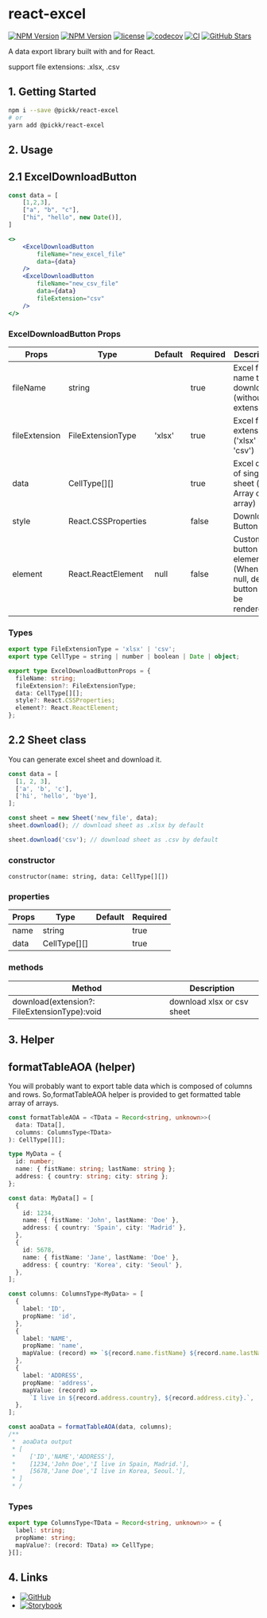 # react-excel

[![NPM Version](https://img.shields.io/bundlephobia/min/@pickk/react-excel)](https://www.npmjs.com/package/@pickk/react-excel)
[![NPM Version](https://img.shields.io/npm/v/@pickk/react-excel)](https://www.npmjs.com/package/@pickk/react-excel)
[![license](https://img.shields.io/npm/l/@pickk/react-excel)](https://github.com/DEV-MUGLES/react-excel/blob/master/LICENSE)
[![codecov](https://codecov.io/gh/DEV-MUGLES/react-excel/branch/master/graph/badge.svg?token=JMAOQ5VL5T)](https://codecov.io/gh/DEV-MUGLES/react-excel)
[![CI](https://img.shields.io/github/workflow/status/DEV-MUGLES/react-excel/CI?label=CI)](https://github.com/DEV-MUGLES/react-excel/actions/workflows/ci.yml)
[![GitHub Stars](https://img.shields.io/github/stars/DEV-MUGLES/react-excel?style=social)](https://github.com/DEV-MUGLES/react-excel)

A data export library built with and for React.

support file extensions: .xlsx, .csv

## 1. Getting Started

```bash
npm i --save @pickk/react-excel
# or
yarn add @pickk/react-excel
```

## 2. Usage

## 2.1 ExcelDownloadButton

```jsx
const data = [
    [1,2,3],
    ["a", "b", "c"],
    ["hi", "hello", new Date()],
]

<>
    <ExcelDownloadButton
        fileName="new_excel_file"
        data={data}
    />
    <ExcelDownloadButton
        fileName="new_csv_file"
        data={data}
        fileExtension="csv"
    />
</>
```

### ExcelDownloadButton Props

| Props         | Type                | Default | Required | Description                                                             |
| ------------- | ------------------- | ------- | -------- | ----------------------------------------------------------------------- |
| fileName      | string              |         | true     | Excel file name to be downloaded (without extension)                    |
| fileExtension | FileExtensionType   | 'xlsx'  | true     | Excel file extension ('xlsx' or 'csv')                                  |
| data          | CellType[][]        |         | true     | Excel data of single sheet (aoa: Array of array)                        |
| style         | React.CSSProperties |         | false    | Download Button CSS                                                     |
| element       | React.ReactElement  | null    | false    | Custom button element (When it's null, default button will be rendered) |

### Types

```ts
export type FileExtensionType = 'xlsx' | 'csv';
export type CellType = string | number | boolean | Date | object;

export type ExcelDownloadButtonProps = {
  fileName: string;
  fileExtension?: FileExtensionType;
  data: CellType[][];
  style?: React.CSSProperties;
  element?: React.ReactElement;
};
```

## 2.2 Sheet class

You can generate excel sheet and download it.

```js
const data = [
  [1, 2, 3],
  ['a', 'b', 'c'],
  ['hi', 'hello', 'bye'],
];

const sheet = new Sheet('new_file', data);
sheet.download(); // download sheet as .xlsx by default

sheet.download('csv'); // download sheet as .csv by default
```

### constructor

```
constructor(name: string, data: CellType[][])
```

### properties

| Props | Type         | Default | Required |
| ----- | ------------ | ------- | -------- |
| name  | string       |         | true     |
| data  | CellType[][] |         | true     |

### methods

| Method                                       | Description                |
| -------------------------------------------- | -------------------------- |
| download(extension?: FileExtensionType):void | download xlsx or csv sheet |

## 3. Helper

## formatTableAOA (helper)

You will probably want to export table data which is composed of columns and rows.
So,formatTableAOA helper is provided to get formatted table array of arrays.

```ts
const formatTableAOA = <TData = Record<string, unknown>>(
  data: TData[],
  columns: ColumnsType<TData>
): CellType[][];
```

```ts
type MyData = {
  id: number;
  name: { fistName: string; lastName: string };
  address: { country: string; city: string };
};

const data: MyData[] = [
  {
    id: 1234,
    name: { fistName: 'John', lastName: 'Doe' },
    address: { country: 'Spain', city: 'Madrid' },
  },
  {
    id: 5678,
    name: { fistName: 'Jane', lastName: 'Doe' },
    address: { country: 'Korea', city: 'Seoul' },
  },
];

const columns: ColumnsType<MyData> = [
  {
    label: 'ID',
    propName: 'id',
  },
  {
    label: 'NAME',
    propName: 'name',
    mapValue: (record) => `${record.name.fistName} ${record.name.lastName}`,
  },
  {
    label: 'ADDRESS',
    propName: 'address',
    mapValue: (record) =>
      `I live in ${record.address.country}, ${record.address.city}.`,
  },
];

const aoaData = formatTableAOA(data, columns);
/**
 *  aoaData output
 * [
 *    ['ID','NAME','ADDRESS'],
 *    [1234,'John Doe','I live in Spain, Madrid.'],
 *    [5678,'Jane Doe','I live in Korea, Seoul.'],
 * ]
 * /
```

### Types

```ts
export type ColumnsType<TData = Record<string, unknown>> = {
  label: string;
  propName: string;
  mapValue?: (record: TData) => CellType;
}[];
```

## 4. Links

- [![GitHub](https://img.shields.io/badge/-Github-333333)](https://github.com/DEV-MUGLES/react-excel)
- [![Storybook](https://img.shields.io/badge/-Storybook-ff69b4)](https://dev-mugles.github.io/react-excel/)
